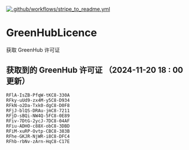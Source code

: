 [![.github/workflows/stripe_to_readme.yml](https://github.com/zjx-kimi/GreenHubLicence/actions/workflows/stripe_to_readme.yml/badge.svg)](https://github.com/zjx-kimi/GreenHubLicence/actions/workflows/stripe_to_readme.yml)
# GreenHubLicence
获取 GreenHub 许可证
## 获取到的 GreenHub 许可证 （2024-11-20 18 : 00 更新）
```
RFlA-IsZB-PfqW-tKC8-330A
RFky-uUd9-zx4M-y5C8-D934
RFkN-o2Da-Txk0-dgC8-D0F8
RFjJ-blQS-DRAu-jmC8-7211
RFjD-sBQi-NW4Q-5FC8-0E89
RFiv-7DtG-2ycJ-7DC8-04AF
RFiu-ADHO-c88X-obC8-3DBD
RFiM-xuRP-Ovtp-CBC8-383B
RFhe-GKJR-NjWR-i8C8-DFC4
RFhb-rbNv-zArn-HqC8-C17E
```
